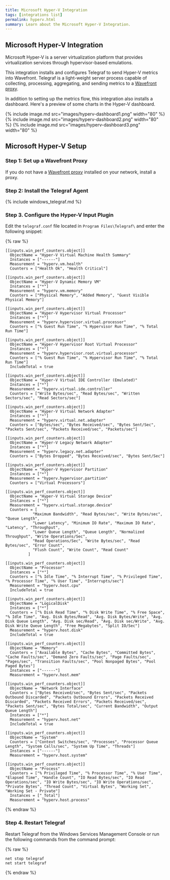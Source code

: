 ```yaml
---
title: Microsoft Hyper-V Integration
tags: [integrations list]
permalink: hyperv.html
summary: Learn about the Microsoft Hyper-V Integration.
---
```

## Microsoft Hyper-V Integration

Microsoft Hyper-V is a server virtualization platform that provides virtualization services through hypervisor-based emulations.

This integration installs and configures Telegraf to send Hyper-V metrics into Wavefront. Telegraf is a light-weight server process capable of collecting, processing, aggregating, and sending metrics to a [Wavefront proxy](https://docs.wavefront.com/proxies.html).

In addition to setting up the metrics flow, this integration also installs a dashboard. Here's a preview of some charts in the Hyper-V dashboard.

{% include image.md src="images/hyperv-dashboard1.png" width="80" %}
{% include image.md src="images/hyperv-dashboard2.png" width="80" %}
{% include image.md src="images/hyperv-dashboard3.png" width="80" %}

## Microsoft Hyper-V Setup



### Step 1: Set up a Wavefront Proxy

If you do not have a [Wavefront proxy](https://docs.wavefront.com/proxies.html) installed on your network, install a proxy.

### Step 2: Install the Telegraf Agent

{% include windows_telegraf.md %}

### Step 3. Configure the Hyper-V Input Plugin

Edit the `telegraf.conf` file located in `Program Files\Telegraf\` and enter the following snippet:
{% raw %}
   ```
   [[inputs.win_perf_counters.object]]
     ObjectName = "Hyper-V Virtual Machine Health Summary"
     Instances = ["------"]
     Measurement = "hyperv.vm.health"
     Counters = ["Health Ok", "Health Critical"]

   [[inputs.win_perf_counters.object]]
     ObjectName = "Hyper-V Dynamic Memory VM"
     Instances = ["*"]
     Measurement = "hyperv.vm.memory"
     Counters = ["Physical Memory", "Added Memory", "Guest Visible Physical Memory"]

   [[inputs.win_perf_counters.object]]
     ObjectName = "Hyper-V Hypervisor Virtual Processor"
     Instances = ["*"]
     Measurement = "hyperv.hypervisor.virtual.processor"
     Counters = ["% Guest Run Time", "% Hypervisor Run Time", "% Total Run Time"]

   [[inputs.win_perf_counters.object]]
     ObjectName = "Hyper-V Hypervisor Root Virtual Processor"
     Instances = ["*"]
     Measurement = "hyperv.hypervisor.root.virtual.processor"
     Counters = ["% Guest Run Time", "% Hypervisor Run Time", "% Total Run Time"]
     IncludeTotal = true

   [[inputs.win_perf_counters.object]]
     ObjectName = "Hyper-V Virtual IDE Controller (Emulated)"
     Instances = ["*"]
     Measurement = "hyperv.virtual.ide.controller"
     Counters = ["Write Bytes/sec", "Read Bytes/sec", "Written Sectors/sec", "Read Sectors/sec"]

   [[inputs.win_perf_counters.object]]
     ObjectName = "Hyper-V Virtual Network Adapter"
     Instances = ["*"]
     Measurement = "hyperv.virtual.net.adapter"
     Counters = ["Bytes/sec", "Bytes Received/sec", "Bytes Sent/Sec", "Packets Sent/sec", "Packets Received/sec", "Packets/sec"]

   [[inputs.win_perf_counters.object]]
     ObjectName = "Hyper-V Legacy Network Adapter"
     Instances = ["*"]
     Measurement = "hyperv.legacy.net.adapter"
     Counters = ["Bytes Dropped", "Bytes Received/sec", "Bytes Sent/Sec"]

   [[inputs.win_perf_counters.object]]
     ObjectName = "Hyper-V Hypervisor Partition"
     Instances = ["*"]
     Measurement = "hyperv.hypervisor.partition"
     Counters = ["Virtual Processors"]

   [[inputs.win_perf_counters.object]]
     ObjectName = "Hyper-V Virtual Storage Device"
     Instances = ["*"]
     Measurement = "hyperv.virtual.storage.device"
     Counters = [
               "Maximum Bandwidth", "Read Bytes/sec", "Write Bytes/sec", "Queue Length",
               "Lower Latency", "Minimum IO Rate", "Maximum IO Rate", "Latency", "Throughput",
               "Lower Queue Length", "Queue Length", "Normalized Throughput", "Write Operations/Sec",
               "Read Operations/Sec", "Write Bytes/sec", "Read Bytes/sec", "Error Count",
               "Flush Count", "Write Count", "Read Count"
             ]

   [[inputs.win_perf_counters.object]]
     ObjectName = "Processor"
     Instances = ["*"]
     Counters = ["% Idle Time", "% Interrupt Time", "% Privileged Time", "% Processor Time", "% User Time", "Interrupts/sec"]
     Measurement = "hyperv.host.cpu"
     IncludeTotal = true

   [[inputs.win_perf_counters.object]]
     ObjectName = "LogicalDisk"
     Instances = ["*"]
     Counters = ["% Disk Read Time", "% Disk Write Time", "% Free Space", "% Idle Time", "Avg. Disk Bytes/Read", "Avg. Disk Bytes/Write", "Avg. Disk Queue Length", "Avg. Disk sec/Read", "Avg. Disk sec/Write", "Avg. Disk Write Queue Length", "Free Megabytes", "Split IO/Sec"]
     Measurement = "hyperv.host.disk"
     IncludeTotal = true

   [[inputs.win_perf_counters.object]]
     ObjectName = "Memory"
     Counters = ["Available Bytes", "Cache Bytes", "Committed Bytes", "Cache Faults/sec", "Demand Zero Faults/sec", "Page Faults/sec", "Pages/sec", "Transition Faults/sec", "Pool Nonpaged Bytes", "Pool Paged Bytes"]
     Instances = ["------"]
     Measurement = "hyperv.host.mem"

   [[inputs.win_perf_counters.object]]
     ObjectName = "Network Interface"
     Counters = ["Bytes Received/sec", "Bytes Sent/sec", "Packets Outbound Discarded", "Packets Outbound Errors", "Packets Received Discarded", "Packets Received Errors", "Packets Received/sec", "Packets Sent/sec", "Bytes Total/sec", "Current Bandwidth", "Output Queue Length"]
     Instances = ["*"] 
     Measurement = "hyperv.host.net"
     IncludeTotal = true

   [[inputs.win_perf_counters.object]]
     ObjectName = "System"
     Counters = ["Context Switches/sec", "Processes", "Processor Queue Length", "System Calls/sec", "System Up Time", "Threads"]
     Instances = ["------"]
     Measurement = "hyperv.host.system"

   [[inputs.win_perf_counters.object]]
     ObjectName = "Process"
     Counters = ["% Privileged Time", "% Processor Time", "% User Time", "Elapsed Time", "Handle Count", "IO Read Bytes/sec", "IO Read Operations/sec", "IO Write Bytes/sec", "IO Write Operations/sec", "Private Bytes", "Thread Count", "Virtual Bytes", "Working Set", "Working Set - Private"]
     Instances = ["_Total"]
     Measurement = "hyperv.host.process"
   ```
{% endraw %}
### Step 4. Restart Telegraf

Restart Telegraf from the Windows Services Management Console or run the following commands from the command prompt:
{% raw %}
   ```
   net stop telegraf
   net start telegraf
   ```
{% endraw %}



